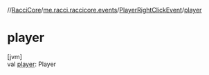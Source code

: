 //[RacciCore](../../../index.md)/[me.racci.raccicore.events](../index.md)/[PlayerRightClickEvent](index.md)/[player](player.md)

# player

[jvm]\
val [player](player.md): Player
